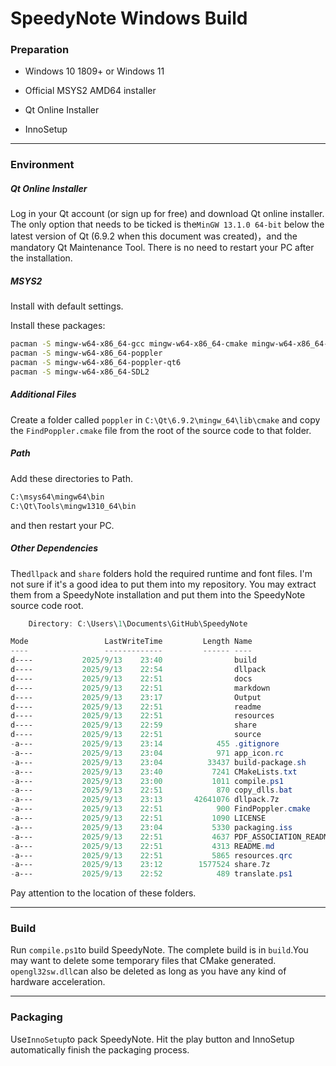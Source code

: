 # SpeedyNote Windows Build

### Preparation

- Windows 10 1809+ or Windows 11

- Official MSYS2 AMD64 installer

- Qt Online Installer

- InnoSetup

---

### Environment

##### Qt Online Installer

Log in your Qt account (or sign up for free) and download Qt online installer. The only option that needs to be ticked is the`MinGW 13.1.0 64-bit` below the latest version of Qt (6.9.2 when this document was created)，and the mandatory Qt Maintenance Tool. There is no need to restart your PC after the installation. 

##### MSYS2

Install with default settings.  

Install these packages:

```bash
pacman -S mingw-w64-x86_64-gcc mingw-w64-x86_64-cmake mingw-w64-x86_64-ninja
pacman -S mingw-w64-x86_64-poppler
pacman -S mingw-w64-x86_64-poppler-qt6
pacman -S mingw-w64-x86_64-SDL2
```

##### Additional Files

Create a folder called `poppler` in `C:\Qt\6.9.2\mingw_64\lib\cmake` and copy the `FindPoppler.cmake` file from the root of the source code to that folder.

##### Path

Add these directories to Path.

```cmd
C:\msys64\mingw64\bin
C:\Qt\Tools\mingw1310_64\bin
```

and then restart your PC.

##### Other Dependencies

The`dllpack` and `share` folders hold the required runtime and font files. I'm not sure if it's a good idea to put them into my repository. You may extract them from a SpeedyNote installation and put them into the SpeedyNote source code root.

```powershell
    Directory: C:\Users\1\Documents\GitHub\SpeedyNote

Mode                 LastWriteTime         Length Name
----                 -------------         ------ ----
d----           2025/9/13    23:40                build
d----           2025/9/13    22:54                dllpack
d----           2025/9/13    22:51                docs
d----           2025/9/13    22:51                markdown
d----           2025/9/13    23:17                Output
d----           2025/9/13    22:51                readme
d----           2025/9/13    22:51                resources
d----           2025/9/13    22:59                share
d----           2025/9/13    22:51                source
-a---           2025/9/13    23:14            455 .gitignore
-a---           2025/9/13    23:04            971 app_icon.rc
-a---           2025/9/13    23:04          33437 build-package.sh
-a---           2025/9/13    23:40           7241 CMakeLists.txt
-a---           2025/9/13    23:00           1011 compile.ps1
-a---           2025/9/13    22:51            870 copy_dlls.bat
-a---           2025/9/13    23:13       42641076 dllpack.7z
-a---           2025/9/13    22:51            900 FindPoppler.cmake
-a---           2025/9/13    22:51           1090 LICENSE
-a---           2025/9/13    23:04           5330 packaging.iss
-a---           2025/9/13    22:51           4637 PDF_ASSOCIATION_README.md
-a---           2025/9/13    22:51           4313 README.md
-a---           2025/9/13    22:51           5865 resources.qrc
-a---           2025/9/13    23:12        1577524 share.7z
-a---           2025/9/13    22:52            489 translate.ps1
```

Pay attention to the location of these folders.

---

### Build

Run `compile.ps1`to build SpeedyNote. The complete build is in `build`.You may want to delete some temporary files that CMake generated. `opengl32sw.dll`can also be deleted as long as you have any kind of hardware acceleration. 

---

### Packaging

Use`InnoSetup`to pack SpeedyNote. Hit the play button and InnoSetup automatically finish the packaging process. 
